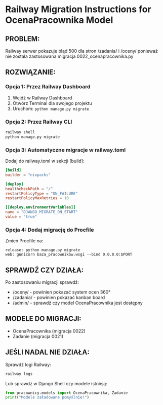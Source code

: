# Railway Migration Instructions for OcenaPracownika Model

## PROBLEM:
Railway serwer pokazuje błąd 500 dla stron /zadania/ i /oceny/ ponieważ nie została zastosowana migracja 0022_ocenapracownika.py

## ROZWIĄZANIE:

### Opcja 1: Przez Railway Dashboard
1. Wejdź w Railway Dashboard
2. Otwórz Terminal dla swojego projektu
3. Uruchom: `python manage.py migrate`

### Opcja 2: Przez Railway CLI
```bash
railway shell
python manage.py migrate
```

### Opcja 3: Automatyczne migracje w railway.toml
Dodaj do railway.toml w sekcji [build]:
```toml
[build]
builder = "nixpacks"

[deploy]
healthcheckPath = "/"
restartPolicyType = "ON_FAILURE"
restartPolicyMaxRetries = 10

[[deploy.environmentVariables]]
name = "DJANGO_MIGRATE_ON_START"
value = "true"
```

### Opcja 4: Dodaj migrację do Procfile
Zmień Procfile na:
```
release: python manage.py migrate
web: gunicorn baza_pracownikow.wsgi --bind 0.0.0.0:$PORT
```

## SPRAWDŹ CZY DZIAŁA:
Po zastosowaniu migracji sprawdź:
- /oceny/ - powinien pokazać system ocen 360°
- /zadania/ - powinien pokazać kanban board
- /admin/ - sprawdź czy model OcenaPracownika jest dostępny

## MODELE DO MIGRACJI:
- OcenaPracownika (migracja 0022)
- Zadanie (migracja 0021)

## JEŚLI NADAL NIE DZIAŁA:
Sprawdź logi Railway:
```bash
railway logs
```

Lub sprawdź w Django Shell czy modele istnieją:
```python
from pracownicy.models import OcenaPracownika, Zadanie
print("Modele załadowane pomyślnie!")
```
